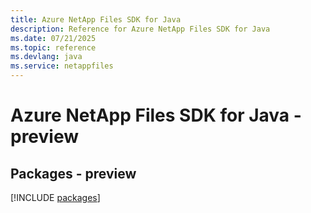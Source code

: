 ```yaml
---
title: Azure NetApp Files SDK for Java
description: Reference for Azure NetApp Files SDK for Java
ms.date: 07/21/2025
ms.topic: reference
ms.devlang: java
ms.service: netappfiles
---
```

# Azure NetApp Files SDK for Java - preview
## Packages - preview
[!INCLUDE [packages](netapp-files-index.md)]